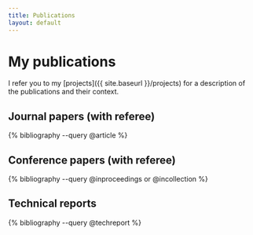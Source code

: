 ```yaml
---
title: Publications
layout: default
---
```


# My publications
I refer you to my [projects]({{ site.baseurl }}/projects) for a description of the publications and their context.

## Journal papers (with referee)
{% bibliography --query @article %}

## Conference papers (with referee)
{% bibliography --query @inproceedings or @incollection %}

## Technical reports
{% bibliography --query @techreport %}
